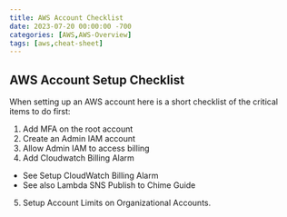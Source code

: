 ```yaml
---
title: AWS Account Checklist
date: 2023-07-20 00:00:00 -700
categories: [AWS,AWS-Overview]
tags: [aws,cheat-sheet]
---
```


## AWS Account Setup Checklist
When setting up an AWS account here is a short checklist of the critical items to do first:
1. Add MFA on the root account
2. Create an Admin IAM account
3. Allow Admin IAM to access billing
4. Add Cloudwatch Billing Alarm
* See Setup CloudWatch Billing Alarm
* See also Lambda SNS Publish to Chime Guide
5. Setup Account Limits on Organizational Accounts.

